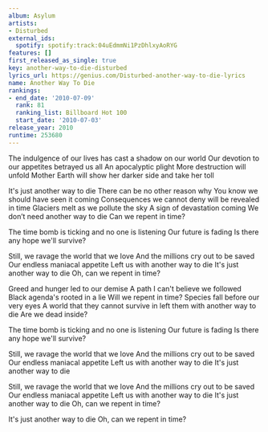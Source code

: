 ```yaml
---
album: Asylum
artists:
- Disturbed
external_ids:
  spotify: spotify:track:04uEdmmNi1PzDhlxyAoRYG
features: []
first_released_as_single: true
key: another-way-to-die-disturbed
lyrics_url: https://genius.com/Disturbed-another-way-to-die-lyrics
name: Another Way To Die
rankings:
- end_date: '2010-07-09'
  rank: 81
  ranking_list: Billboard Hot 100
  start_date: '2010-07-03'
release_year: 2010
runtime: 253680
---
```

The indulgence of our lives has cast a shadow on our world
Our devotion to our appetites betrayed us all
An apocalyptic plight
More destruction will unfold
Mother Earth will show her darker side and take her toll


It's just another way to die
There can be no other reason why
You know we should have seen it coming
Consequences we cannot deny will be revealed in time
Glaciers melt as we pollute the sky
A sign of devastation coming
We don’t need another way to die
Can we repent in time?


The time bomb is ticking and no one is listening
Our future is fading
Is there any hope we'll survive?


Still, we ravage the world that we love
And the millions cry out to be saved
Our endless maniacal appetite
Left us with another way to die
It's just another way to die
Oh, can we repent in time?


Greed and hunger led to our demise
A path I can't believe we followed
Black agenda's rooted in a lie
Will we repent in time?
Species fall before our very eyes
A world that they cannot survive in left them with another way to die
Are we dead inside?


The time bomb is ticking and no one is listening
Our future is fading
Is there any hope we'll survive?


Still, we ravage the world that we love
And the millions cry out to be saved
Our endless maniacal appetite
Left us with another way to die
It's just another way to die


Still, we ravage the world that we love
And the millions cry out to be saved
Our endless maniacal appetite
Left us with another way to die
It's just another way to die
Oh, can we repent in time?


It's just another way to die
Oh, can we repent in time?
